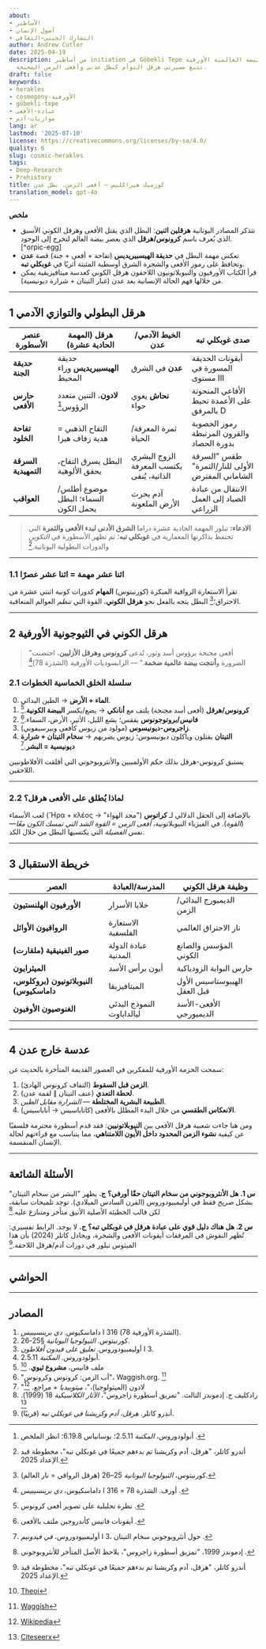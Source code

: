 ```yaml
---
about:
- الأساطير
- أصول الإنسان
- التشارك الجيني–الثقافي
author: Andrew Cutler
date: 2025-04-19
description: من أساطير initiation في Göbekli Tepe إلى كوزمولوجيا البيضة العالمية الأورفية،
  تتبع مسيرتي هرقل التوأم كبطل عدني وأفعى الزمن المجنحة.
draft: false
keywords:
- herakles
- cosmogony-الأورفية
- göbekli-tepe
- عبادة-الأفعى
- موازيات-آدم
lang: ar
lastmod: '2025-07-10'
license: https://creativecommons.org/licenses/by-sa/4.0/
quality: 6
slug: cosmic-herakles
tags:
- Deep-Research
- Prehistory
title: كوزميك هيراكليس — أفعى الزمن، بطل عدن
translation_model: gpt-4o
---
```


**ملخص**

- تتذكر المصادر اليونانية **هرقلين اثنين**: البطل الذي يقتل الأفعى وهرقل الكوني الأسبق الذي يُعرف باسم **كرونوس/هرقل** الذي يعصر بيضة العالم لتخرج إلى الوجود.[^orpic-egg]
- تعكس مهمة البطل في **حديقة الهيسبيريديس** (تفاحة + أفعى + جنة) قصة **عدن** وتحافظ على رموز الأفعى والشجرة الشرق أوسطية المثبتة أثريًا في **غوبكلي تبه**.
- قرأ الكتاب الأورفيون والنيوبلاتونيون اللاحقون هرقل الكوني كعدسة ميتافيزيقية يمكن من خلالها فهم الحالة الإنسانية بعد عدن (غبار التيتان + شرارة ديونيسية).

---

## 1 هرقل البطولي والتوازي الآدمي

| عنصر الأسطورة | هرقل (المهمة الحادية عشرة) | الخيط الآدمي/عدن | صدى غوبكلي تبه |
|---------------|-----------------------------|------------------|----------------|
| **حديقة الجنة** | حديقة **الهيسبيريديس** وراء المحيط | **عدن** في الشرق | أيقونات الحديقة المسورة في مستوى III |
| **حارس الأفعى** | **لادون**، التنين متعدد الرؤوس[^ladon] | **نحاش** يغوي حواء | الأفاعي المنحوتة على الأعمدة تحيط بالمرفق D |
| **تفاحة الخلود** | التفاح الذهبي = هدية زفاف هيرا | ثمرة المعرفة/الحياة | رموز الخصوبة والقرون المرتبطة بدورة الحصاد |
| **السرقة التمهيدية** | البطل يسرق التفاح، يحقق الألوهية | الزوج البشري يكتسب المعرفة الذاتية، يُنفى | طقس "السرقة الأولى للنار/الثمرة" الشاماني المفترض |
| **العواقب** | موضوع أطلس/السماء؛ البطل يحمل الكون | آدم يحرث الأرض الملعونة | الانتقال من عبادة الصياد إلى العمل الزراعي |

> **الادعاء:** تبلور المهمة الحادية عشرة دراما **الشرق الأدنى لبدء الأفعى والثمرة** التي تحتفظ بذاكرتها المعمارية في **غوبكلي تبه**؛ ثم تظهر الأسطورة في *التكوين* والدورات البطولية اليونانية.[^cutler-gt]

---

### 1.1 اثنا عشر مهمة = اثنا عشر عصرًا
تقرأ الاستعارة الرواقية المبكرة (كورنيتوس) **المهام** كدورات كونية اثنتي عشرة من الاحتراق؛[^cornutus] البطل يتجه بالفعل نحو **هرقل الكوني**، القوة التي *تنظم* العوالم المتعاقبة.

---

## 2 هرقل الكوني في الثيوجونية الأورفية

> "أفعى مجنحة برؤوس أسد وثور، تُدعى **كرونوس وهرقل الأزليين**، احتضنت الضرورة و**أنتجت بيضة عالمية ضخمة**." — الرابسوديات الأورفية (الشذرة 78)[^rhapsodies]

### 2.1 سلسلة الخلق الخماسية الخطوات

0. **الماء + الأرض** → الطين البدائي.
1. **كرونوس/هرقل** (أفعى أسد مجنحة) يلتف مع **أنانكي** → يضع/يكسر **البيضة الكونية**.[^waggish]
2. **فانيس/بروتوجونوس** يفقس؛ يشع الليل، الأثير، الأرض، السماء.[^phanes]
3. **زاجروس-ديونيسوس** (مولود من زيوس كأفعى وبيرسيفوني).
4. **التيتان** يقتلون ويأكلون ديونيسوس؛ زيوس يضربهم → **سخام التيتان + شرارة ديونيسية = البشر**.[^olymp]

يستبق كرونوس-هرقل بذلك حكم الأولمبيين والأنثروبوجوني التي أقلقت الأفلاطونيين اللاحقين.

---

### 2.2 لماذا يُطلق على الأفعى **هرقل**؟
لعب الأسماء (Ἥρα + κλέος → "مجد الهواء") بالإضافة إلى الحقل الدلالي لـ **كراتوس** (*القوة*). في الفيزياء النيوبلاتونية، *أفعى الزمن = القوة الشد التي تمسك الكون معًا*—نفس *الفضيلة* التي يكتسبها البطل من خلال الكد.

---

## 3 خريطة الاستقبال

| العصر | المدرسة/العبادة | وظيفة هرقل الكوني |
|-------|-----------------|-------------------|
| **الأورفيون الهلنستيون** | خلايا الأسرار | الديميورج البدائي/الزمن |
| **الرواقيون الأوائل** | الاستعارة الفلسفية | نار الاحتراق العالمي |
| **صور الفينيقية (ملقارت)** | عبادة الدولة المدنية | المؤسس والصانع الكوني |
| **الميثرايون** | أيون برأس الأسد | حارس البوابة الزودياكية |
| **النيوبلاتونيون (بروكلوس، داماسكيوس)** | الميتافيزيقا | الهيبوستاسيس الأول قبل العقل |
| **الغنوصيون الأوفيون** | النموذج البدئي ليالداباوث | الأفعى-الأسد الديميورجي |

---

## 4 عدسة خارج عدن

سمحت الحزمة الأورفية للمفكرين في العصور القديمة المتأخرة بالحديث عن:

1. **الزمن قبل السقوط** (التفاف كرونوس الهادئ).
2. **لحظة التعدي** (عنف التيتان ∥ لقمة عدن).
3. **الطبيعة البشرية المختلطة** — *الشرارة مقابل الطين*.
4. **الانعكاس الطقسي** من خلال البدء المظلل بالأفعى (كاتاباسيس → أناباسيس).

ومن هنا جاءت شعبية هرقل الأفعى بين **النيوبلاتونيين**: فقد قدم أسطورة محترمة فلسفيًا عن كيفية **نشوء الزمن المحدود داخل الأيون اللامتناهي**، مما يتناسب مع قراءتهم لحالة الإنسان المنقسمة.

---

## الأسئلة الشائعة <!-- يحتفظ بدعم مخطط FAQPage -->

**س 1. هل الأنثروبوجوني من سخام التيتان حقًا أورفي؟**
**ج.** يظهر "البشر من سخام التيتان" بشكل *صريح* فقط في أوليمبيودوروس (القرن السادس الميلادي). توجد تلميحات سابقة، لكن قالب الخطيئة الأصلية الأنيق متأخر ومتنازع عليه.[^edmonds]

**س 2. هل هناك دليل قوي على عبادة هرقل في غوبكلي تبه؟**
**ج.** لا يوجد. الرابط تفسيري: تُظهر النقوش في المرفقات أيقونات الأفعى والشجرة، ويجادل كاتلر (2024) بأن هذا الميثوس تبلور في دورات آدم/هرقل اللاحقة.[^cutler-gt]

---

## الحواشي

[^oai1]: [Wikipedia](https://en.wikipedia.org/wiki/Ladon_%28mythology%29)
[^oai2]: [Scribd](https://www.scribd.com/document/754009730/18-1-song)
[^oai3]: [Waggish](https://www.waggish.org/2013/father-time-chronos-and-kronos/)
[^oai4]: [Theoi](https://www.theoi.com/Protogenos/Phanes.html)
[^oai5]: [Repository](https://repository.brynmawr.edu/cgi/viewcontent.cgi?article=1078&context=classics_pubs)
[^oai6]: [Citeseerx](https://citeseerx.ist.psu.edu/document?doi=6c0597c96922c8cd5978fb4d5aaeb3435167da09&repid=rep1&type=pdf)
[^ladon]: أبولودوروس، *المكتبة* 2.5.11؛ بوسانياس 6.19.8؛ انظر الملخص [^oai1].
[^cornutus]: كورنيتوس، *الثيولوجيا اليونانية* 25–26 (هرقل الرواقي = نار العالم).
[^rhapsodies]: داماسكيوس، *دي برينسيبيس* I 316 = أورف. الشذرة 78 [^oai2].
[^waggish]: نظرة تحليلية على تصوير أفعى كرونوس [^oai3].
[^phanes]: أيقونات فانيس كأندروجين ملتف بالأفعى [^oai4].
[^olymp]: أوليمبيودوروس، *في فيدونيم* I 3، حول أنثروبوجوني سخام التيتان [^oai5].
[^edmonds]: إدموندز 1999، "تمزيق أسطورة زاجروس"، يلاحظ الأصل المتأخر للأنثروبوجوني [^oai6].
[^cutler-gt]: أندرو كاتلر، "هرقل، آدم وكريشنا تم بدءهم جميعًا في غوبكلي تبه"، مخطوطة قيد الإعداد 2025.

---

## المصادر

1. داماسكيوس. *دي برينسيبيس* I 316 (الشذرة الأورفية 78).
2. كورنيتوس. *الثيولوجيا اليونانية* §25-26.
3. أوليمبيودوروس. *تعليق على فيدون أفلاطون* I 3.
4. أبولودوروس. *المكتبة* 2.5.11.
5. ملف فانيس، **مشروع ثيوي**. [^oai4]
6. "أب الزمن: كرونوس وكرونوس"، Waggish.org. [^oai3]
7. "لادون (الميثولوجيا)،"، *ميثوبيديا* + مراجع. [^oai1]
8. رادكليف ج. إدموندز الثالث. "تمزيق أسطورة زاجروس"، *الآثار الكلاسيكية* 18 (1999). [^oai6]
9. أندرو كاتلر. *هرقل، آدم وكريشنا في غوبكلي تبه* (قريبًا).